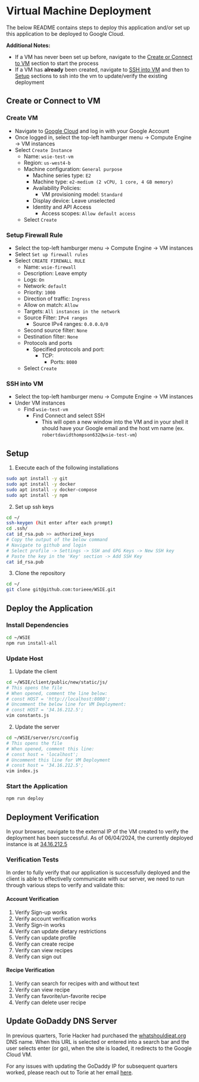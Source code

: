 # Virtual Machine Deployment

The below README contains steps to deploy this application and/or set up this application to be deployed to Google Cloud.

**Additional Notes:**

- If a VM has never been set up before, navigate to the [Create or Connect to VM](#create-or-connect-to-vm) section to start the process
- If a VM has **already** been created, navigate to [SSH into VM](#ssh-into-vm) and then to [Setup](#setup) sections to ssh into the vm to update/verify the existing deployment

## Create or Connect to VM

### Create VM

- Navigate to [Google Cloud](https://console.cloud.google.com/) and log in with your Google Account
- Once logged in, select the top-left hamburger menu -> Compute Engine -> VM instances
- Select `Create Instance`
  - Name: `wsie-test-vm`
  - Region: `us-west4-b`
  - Machine configuration: `General purpose`
    - Machine series type: `E2`
    - Machine type: `e2-medium (2 vCPU, 1 core, 4 GB memory)`
    - Availability Policies:
      - VM provisioning model: `Standard`
    - Display device: Leave unselected
    - Identity and API Access
      - Access scopes: `Allow default access`
  - Select `Create`

### Setup Firewall Rule

- Select the top-left hamburger menu -> Compute Engine -> VM instances
- Select `Set up firewall rules`
- Select `CREATE FIREWALL RULE`
  - Name: `wsie-firewall`
  - Description: Leave empty
  - Logs: `On`
  - Network: `default`
  - Priority: `1000`
  - Direction of traffic: `Ingress`
  - Allow on match: `Allow`
  - Targets: `All instances in the network`
  - Source Filter: `IPv4 ranges`
    - Source IPv4 ranges: `0.0.0.0/0`
  - Second source filter: `None`
  - Destination filter: `None`
  - Protocols and ports
    - Specified protocols and port:
      - TCP:
        - Ports: `8080`
  - Select `Create`

### SSH into VM

- Select the top-left hamburger menu -> Compute Engine -> VM instances
- Under VM instances
  - Find `wsie-test-vm`
    - Find Connect and select SSH
      - This will open a new window into the VM and in your shell it should have your Google email and the host vm name (ex. `robertdavidthompson632@wsie-test-vm`)

## Setup

1. Execute each of the following installations

```bash
sudo apt install -y git
sudo apt install -y docker
sudo apt install -y docker-compose
sudo apt install -y npm
```

2. Set up ssh keys

```bash
cd ~/
ssh-keygen (hit enter after each prompt)
cd .ssh/
cat id_rsa.pub >> authorized_keys
# Copy the output of the below command
# Navigate to github and login
# Select profile -> Settings -> SSH and GPG Keys -> New SSH key
# Paste the key in the 'Key' section -> Add SSH Key
cat id_rsa.pub
```

3. Clone the repository

```bash
cd ~/
git clone git@github.com:torieee/WSIE.git
```

## Deploy the Application

### Install Dependencies

```bash
cd ~/WSIE
npm run install-all
```

### Update Host

1. Update the client

```bash
cd ~/WSIE/client/public/new/static/js/
# This opens the file
# When opened, comment the line below:
# const HOST = 'http://localhost:8080';
# Uncomment the below line for VM Deployment:
# const HOST = '34.16.212.5';
vim constants.js
```

2. Update the server

```bash
cd ~/WSIE/server/src/config
# This opens the file
# When opened, comment this line:
# const host = 'localhost';
# Uncomment this line for VM Deployment
# const host = '34.16.212.5';
vim index.js
```

### Start the Application

```bash
npm run deploy
```

## Deployment Verification

In your browser, navigate to the external IP of the VM created to verify the deployment has been successful. As of 06/04/2024, the currently deployed instance is at [34.16.212.5](http://34.16.212.5:8080)

### Verification Tests

In order to fully verify that our application is successfully deployed and the client is able to effectivelly communicate with our server, we need to run through various steps to verify and validate this:

#### Account Verification

1. Verify Sign-up works
2. Verify account verification works
3. Verify Sign-in works
4. Verify can update dietary restrictions
5. Verify can update profile
6. Verify can create recipe
7. Verify can view recipes
8. Verify can sign out

#### Recipe Verification

1. Verify can search for recipes with and without text
2. Verify can view recipe
3. Verify can favorite/un-favorite recipe
4. Verify can delete user recipe

## Update GoDaddy DNS Server

In previous quarters, Torie Hacker had purchased the [whatshouldieat.org](http://whatshouldieat.org) DNS name. When this URL is selected or entered into a search bar and the user selects enter (or go), when the site is loaded, it redirects to the Google Cloud VM.

For any issues with updating the GoDaddy IP for subsequent quarters worked, please reach out to Torie at her email [here](victoriamthacker@gmail.com).
